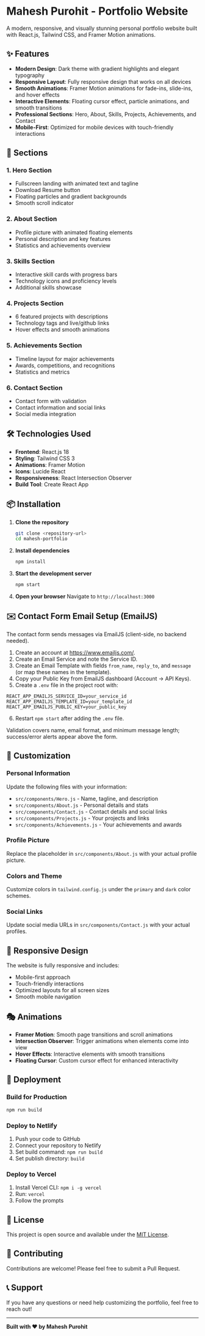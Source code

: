 
# Mahesh Purohit - Portfolio Website

A modern, responsive, and visually stunning personal portfolio website built with React.js, Tailwind CSS, and Framer Motion animations.

## ✨ Features

- **Modern Design**: Dark theme with gradient highlights and elegant typography
- **Responsive Layout**: Fully responsive design that works on all devices
- **Smooth Animations**: Framer Motion animations for fade-ins, slide-ins, and hover effects
- **Interactive Elements**: Floating cursor effect, particle animations, and smooth transitions
- **Professional Sections**: Hero, About, Skills, Projects, Achievements, and Contact
- **Mobile-First**: Optimized for mobile devices with touch-friendly interactions

## 🚀 Sections

### 1. Hero Section
- Fullscreen landing with animated text and tagline
- Download Resume button
- Floating particles and gradient backgrounds
- Smooth scroll indicator

### 2. About Section
- Profile picture with animated floating elements
- Personal description and key features
- Statistics and achievements overview

### 3. Skills Section
- Interactive skill cards with progress bars
- Technology icons and proficiency levels
- Additional skills showcase

### 4. Projects Section
- 6 featured projects with descriptions
- Technology tags and live/github links
- Hover effects and smooth animations

### 5. Achievements Section
- Timeline layout for major achievements
- Awards, competitions, and recognitions
- Statistics and metrics

### 6. Contact Section
- Contact form with validation
- Contact information and social links
- Social media integration

## 🛠️ Technologies Used

- **Frontend**: React.js 18
- **Styling**: Tailwind CSS 3
- **Animations**: Framer Motion
- **Icons**: Lucide React
- **Responsiveness**: React Intersection Observer
- **Build Tool**: Create React App

## 📦 Installation

1. **Clone the repository**
   ```bash
   git clone <repository-url>
   cd mahesh-portfolio
   ```

2. **Install dependencies**
   ```bash
   npm install
   ```

3. **Start the development server**
   ```bash
   npm start
   ```

4. **Open your browser**
   Navigate to `http://localhost:3000`

## ✉️ Contact Form Email Setup (EmailJS)

The contact form sends messages via EmailJS (client-side, no backend needed).

1. Create an account at https://www.emailjs.com/.
2. Create an Email Service and note the Service ID.
3. Create an Email Template with fields `from_name`, `reply_to`, and `message` (or map these names in the template).
4. Copy your Public Key from EmailJS dashboard (Account → API Keys).
5. Create a `.env` file in the project root with:

```
REACT_APP_EMAILJS_SERVICE_ID=your_service_id
REACT_APP_EMAILJS_TEMPLATE_ID=your_template_id
REACT_APP_EMAILJS_PUBLIC_KEY=your_public_key
```

6. Restart `npm start` after adding the `.env` file.

Validation covers name, email format, and minimum message length; success/error alerts appear above the form.

## 🎨 Customization

### Personal Information
Update the following files with your information:
- `src/components/Hero.js` - Name, tagline, and description
- `src/components/About.js` - Personal details and stats
- `src/components/Contact.js` - Contact details and social links
- `src/components/Projects.js` - Your projects and links
- `src/components/Achievements.js` - Your achievements and awards

### Profile Picture
Replace the placeholder in `src/components/About.js` with your actual profile picture.

### Colors and Theme
Customize colors in `tailwind.config.js` under the `primary` and `dark` color schemes.

### Social Links
Update social media URLs in `src/components/Contact.js` with your actual profiles.

## 📱 Responsive Design

The website is fully responsive and includes:
- Mobile-first approach
- Touch-friendly interactions
- Optimized layouts for all screen sizes
- Smooth mobile navigation

## 🎭 Animations

- **Framer Motion**: Smooth page transitions and scroll animations
- **Intersection Observer**: Trigger animations when elements come into view
- **Hover Effects**: Interactive elements with smooth transitions
- **Floating Cursor**: Custom cursor effect for enhanced interactivity

## 🚀 Deployment

### Build for Production
```bash
npm run build
```

### Deploy to Netlify
1. Push your code to GitHub
2. Connect your repository to Netlify
3. Set build command: `npm run build`
4. Set publish directory: `build`

### Deploy to Vercel
1. Install Vercel CLI: `npm i -g vercel`
2. Run: `vercel`
3. Follow the prompts

## 📄 License

This project is open source and available under the [MIT License](LICENSE).

## 🤝 Contributing

Contributions are welcome! Please feel free to submit a Pull Request.

## 📞 Support

If you have any questions or need help customizing the portfolio, feel free to reach out!

---

**Built with ❤️ by Mahesh Purohit**





